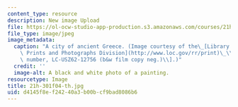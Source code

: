 ```yaml
---
content_type: resource
description: New image Upload
file: https://ol-ocw-studio-app-production.s3.amazonaws.com/courses/21h-301-the-ancient-world-greece-fall-2004/d4145f8ef24240a3b00bcf9bad8086b6_21h-301f04-th.jpg
file_type: image/jpeg
image_metadata:
  caption: "A city of ancient Greece. (Image courtesy of the\_[Library of Congress,\
    \ Prints and Photographs Division](http://www.loc.gov/rr/print)\_\\[reproduction\
    \ number, LC-USZ62-12756 (b&w film copy neg.)\\].)"
  credit: ''
  image-alt: A black and white photo of a painting.
resourcetype: Image
title: 21h-301f04-th.jpg
uid: d4145f8e-f242-40a3-b00b-cf9bad8086b6
---
```

